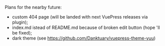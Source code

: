 Plans for the nearby future:

- custom 404 page (will be landed with next VuePress releases via plugin);
- index.md istead of README.md because of broken edit button (hope 'll be fixed);
- dark theme (see https://github.com/Danktuary/vuepress-theme-yuu)